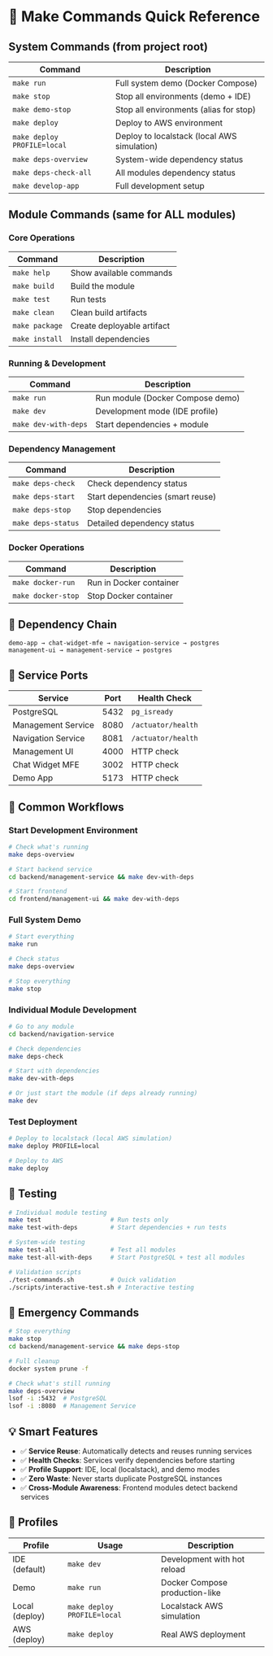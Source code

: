 # 🚀 Make Commands Quick Reference

## System Commands (from project root)

| Command | Description |
|---------|-------------|
| `make run` | Full system demo (Docker Compose) |
| `make stop` | Stop all environments (demo + IDE) |
| `make demo-stop` | Stop all environments (alias for stop) |
| `make deploy` | Deploy to AWS environment |
| `make deploy PROFILE=local` | Deploy to localstack (local AWS simulation) |
| `make deps-overview` | System-wide dependency status |
| `make deps-check-all` | All modules dependency status |
| `make develop-app` | Full development setup |

## Module Commands (same for ALL modules)

### Core Operations

| Command | Description |
|---------|-------------|
| `make help` | Show available commands |
| `make build` | Build the module |
| `make test` | Run tests |
| `make clean` | Clean build artifacts |
| `make package` | Create deployable artifact |
| `make install` | Install dependencies |

### Running & Development

| Command | Description |
|---------|-------------|
| `make run` | Run module (Docker Compose demo) |
| `make dev` | Development mode (IDE profile) |
| `make dev-with-deps` | Start dependencies + module |

### Dependency Management

| Command | Description |
|---------|-------------|
| `make deps-check` | Check dependency status |
| `make deps-start` | Start dependencies (smart reuse) |
| `make deps-stop` | Stop dependencies |
| `make deps-status` | Detailed dependency status |

### Docker Operations

| Command | Description |
|---------|-------------|
| `make docker-run` | Run in Docker container |
| `make docker-stop` | Stop Docker container |

## 🔗 Dependency Chain

```
demo-app → chat-widget-mfe → navigation-service → postgres
management-ui → management-service → postgres
```

## 📍 Service Ports

| Service | Port | Health Check |
|---------|------|--------------|
| PostgreSQL | 5432 | `pg_isready` |
| Management Service | 8080 | `/actuator/health` |
| Navigation Service | 8081 | `/actuator/health` |
| Management UI | 4000 | HTTP check |
| Chat Widget MFE | 3002 | HTTP check |
| Demo App | 5173 | HTTP check |

## 🎯 Common Workflows

### Start Development Environment

```bash
# Check what's running
make deps-overview

# Start backend service
cd backend/management-service && make dev-with-deps

# Start frontend
cd frontend/management-ui && make dev-with-deps
```

### Full System Demo

```bash
# Start everything
make run

# Check status
make deps-overview

# Stop everything
make stop
```

### Individual Module Development

```bash
# Go to any module
cd backend/navigation-service

# Check dependencies
make deps-check

# Start with dependencies
make dev-with-deps

# Or just start the module (if deps already running)
make dev
```

### Test Deployment

```bash
# Deploy to localstack (local AWS simulation)
make deploy PROFILE=local

# Deploy to AWS
make deploy
```

## 🧪 Testing

```bash
# Individual module testing
make test                   # Run tests only
make test-with-deps         # Start dependencies + run tests

# System-wide testing
make test-all               # Test all modules
make test-all-with-deps     # Start PostgreSQL + test all modules

# Validation scripts
./test-commands.sh          # Quick validation
./scripts/interactive-test.sh # Interactive testing
```

## 🚨 Emergency Commands

```bash
# Stop everything
make stop
cd backend/management-service && make deps-stop

# Full cleanup
docker system prune -f

# Check what's still running
make deps-overview
lsof -i :5432  # PostgreSQL
lsof -i :8080  # Management Service
```

## 💡 Smart Features

- ✅ **Service Reuse**: Automatically detects and reuses running services
- ✅ **Health Checks**: Services verify dependencies before starting
- ✅ **Profile Support**: IDE, local (localstack), and demo modes
- ✅ **Zero Waste**: Never starts duplicate PostgreSQL instances
- ✅ **Cross-Module Awareness**: Frontend modules detect backend services

## 🔧 Profiles

| Profile | Usage | Description |
|---------|-------|-------------|
| IDE (default) | `make dev` | Development with hot reload |
| Demo | `make run` | Docker Compose production-like |
| Local (deploy) | `make deploy PROFILE=local` | Localstack AWS simulation |
| AWS (deploy) | `make deploy` | Real AWS deployment |
